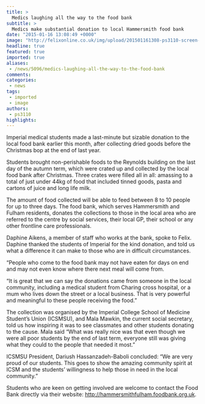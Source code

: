 ```yaml
---
title: >
  Medics laughing all the way to the food bank
subtitle: >
  Medics make substantial donation to local Hammersmith food bank
date: "2015-01-16 13:08:49 +0000"
image: "http://felixonline.co.uk/img/upload/201501161308-ps3110-screen-shot-2015-01-16-at-13.09.00.png"
headline: true
featured: true
imported: true
aliases:
 - /news/5096/medics-laughing-all-the-way-to-the-food-bank
comments:
categories:
 - news
tags:
 - imported
 - image
authors:
 - ps3110
highlights:
---
```


Imperial medical students made a last-minute but sizable donation to the local food bank earlier this month, after collecting dried goods before the Christmas bop at the end of last year.

Students brought non-perishable foods to the Reynolds building on the last day of the autumn term, which were crated up and collected by the local food bank after Christmas. Three crates were filled all in all: amassing to a total of just under 44kg of food that included tinned goods, pasta and cartons of juice and long life milk.

The amount of food collected will be able to feed between 8 to 10 people for up to three days. The food bank, which serves Hammersmith and Fulham residents, donates the collections to those in the local area who are referred to the centre by social services, their local GP, their school or any other frontline care professionals.

Daphine Aikens, a member of staff who works at the bank, spoke to Felix. Daphine thanked the students of Imperial for the kind donation, and told us what a difference it can make to those who are in difficult circumstances.

“People who come to the food bank may not have eaten for days on end and may not even know where there next meal will come from.

“It is great that we can say the donations came from someone in the local community, including a medical student from Charing cross hospital, or a mum who lives down the street or a local business. That is very powerful and meaningful to these people receiving the food.”

The collection was organised by the Imperial College School of Medicine Student’s Union (ICSMSU), and Mala Mawkin, the current social secretary, told us how inspiring it was to see classmates and other students donating to the cause. Mala said “What was really nice was that even though we were all poor students by the end of last term, everyone still was giving what they could to the people that needed it most.”

ICSMSU President, Dariush Hassanzadeh-Baboli concluded: “We are very proud of our students. This goes to show the amazing community spirit at ICSM and the students’ willingness to help those in need in the local community.”

Students who are keen on getting involved are welcome to contact the Food Bank directly via their website: http://hammersmithfulham.foodbank.org.uk.
